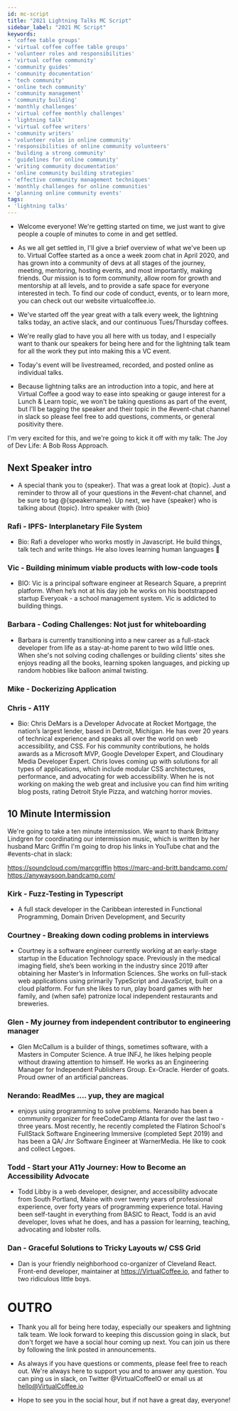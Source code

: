 ```yaml
---
id: mc-script
title: "2021 Lightning Talks MC Script"
sidebar_label: "2021 MC Script"
keywords: 
- 'coffee table groups'
- 'virtual coffee coffee table groups'
- 'volunteer roles and responsibilities'
- 'virtual coffee community'
- 'community guides'
- 'community documentation'
- 'tech community'
- 'online tech community'
- 'community management'
- 'community building'
- 'monthly challenges'
- 'virtual coffee monthly challenges'
- 'lightning talk'
- 'virtual coffee writers'
- 'community writers'
- 'volunteer roles in online community'
- 'responsibilities of online community volunteers'
- 'building a strong community'
- 'guidelines for online community'
- 'writing community documentation'
- 'online community building strategies'
- 'effective community management techniques'
- 'monthly challenges for online communities'
- 'planning online community events'
tags:
- 'lightning talks'
---
```


- Welcome everyone! We're getting started on time, we just want to give people a couple of minutes to come in and get settled.

- As we all get settled in, I'll give a brief overview of what we've been up to. Virtual Coffee started as a once a week zoom chat in April 2020, and has grown into a community of devs at all stages of the journey, meeting, mentoring, hosting events, and most importantly, making friends. Our mission is to form community, allow room for growth and mentorship at all levels, and to provide a safe space for everyone interested in tech. To find our code of conduct, events, or to learn more, you can check out our website virtualcoffee.io.

- We've started off the year great with a talk every week, the lightning talks today, an active slack, and our continuous Tues/Thursday coffees.

- We're really glad to have you all here with us today, and I especially want to thank our speakers for being here and for the lightning talk team for all the work they put into making this a VC event.

- Today's event will be livestreamed, recorded, and posted online as individual talks.

- Because lightning talks are an introduction into a topic, and here at Virtual Coffee a good way to ease into speaking or gauge interest for a Lunch & Learn topic, we won't be taking questions as part of the event, but I'll be tagging the speaker and their topic in the #event-chat channel in slack so please feel free to add questions, comments, or general positivity there.

I'm very excited for this, and we're going to kick it off with my talk: The Joy of Dev Life: A Bob Ross Approach.

## Next Speaker intro

- A special thank you to {speaker}. That was a great look at {topic}. Just a reminder to throw all of your questions in the #event-chat channel, and be sure to tag @{speakername}. Up next, we have {speaker} who is talking about {topic}. Intro speaker with {bio}

### Rafi - IPFS- Interplanetary File System

- Bio: Rafi a developer who works mostly in Javascript. He build things, talk tech and write things. He also loves learning human languages 🙂

### Vic - Building minimum viable products with low-code tools

- BIO: Vic is a principal software engineer at Research Square, a preprint platform. When he’s not at his day job he works on his bootstrapped startup Everyoak - a school management system. Vic is addicted to building things.

### Barbara - Coding Challenges: Not just for whiteboarding

- Barbara is currently transitioning into a new career as a full-stack developer from life as a stay-at-home parent to two wild little ones. When she's not solving coding challenges or building clients' sites she enjoys reading all the books, learning spoken languages, and picking up random hobbies like balloon animal twisting.

### Mike - Dockerizing Application

### Chris - A11Y

- Bio: Chris DeMars is a Developer Advocate at Rocket Mortgage, the nation’s largest lender, based in Detroit, Michigan. He has over 20 years of technical experience and speaks all over the world on web accessibility, and CSS. For his community contributions, he holds awards as a Microsoft MVP, Google Developer Expert, and Cloudinary Media Developer Expert. Chris loves coming up with solutions for all types of applications, which include modular CSS architectures, performance, and advocating for web accessibility. When he is not working on making the web great and inclusive you can find him writing blog posts, rating Detroit Style Pizza, and watching horror movies.

## 10 Minute Intermission

We're going to take a ten minute intermission. We want to thank Brittany Lindgren for coordinating our intermission music, which is written by her husband Marc Griffin I'm going to drop his links in YouTube chat and the #events-chat in slack:

https://soundcloud.com/marcgriffin
https://marc-and-britt.bandcamp.com/
https://anywaysoon.bandcamp.com/

### Kirk - Fuzz-Testing in Typescript

- A full stack developer in the Caribbean interested in Functional Programming, Domain Driven Development, and Security

### Courtney - Breaking down coding problems in interviews

- Courtney is a software engineer currently working at an early-stage startup in the Education Technology space. Previously in the medical imaging field, she’s been working in the industry since 2019 after obtaining her Master’s in Information Sciences. She works on full-stack web applications using primarily TypeScript and JavaScript, built on a cloud platform. For fun she likes to run, play board games with her family, and (when safe) patronize local independent restaurants and breweries.

### Glen - My journey from independent contributor to engineering manager

- Glen McCallum is a builder of things, sometimes software, with a Masters in Computer Science. A true INFJ, he likes helping people without drawing attention to himself. He works as an Engineering Manager for Independent Publishers Group. Ex-Oracle. Herder of goats. Proud owner of an artificial pancreas.

### Nerando: ReadMes .... yup, they are magical

- enjoys using programming to solve problems. Nerando has been a community organizer for freeCodeCamp Atlanta for over the last two - three years. Most recently, he recently completed the Flatiron School's FullStack Software Engineering Immersive (completed Sept 2019) and has been a QA/ Jnr Software Engineer at WarnerMedia. He like to cook and collect Legoes.

### Todd - Start your A11y Journey: How to Become an Accessibility Advocate

- Todd Libby is a web developer, designer, and accessibility advocate from South Portland, Maine with over twenty years of professional experience, over forty years of programming experience total. Having been self-taught in everything from BASIC to React, Todd is an avid developer, loves what he does, and has a passion for learning, teaching, advocating and lobster rolls.

### Dan - Graceful Solutions to Tricky Layouts w/ CSS Grid

- Dan is your friendly neighborhood co-organizer of Cleveland React. Front-end developer, maintainer at https://VirtualCoffee.io, and father to two ridiculous little boys.

# OUTRO

- Thank you all for being here today, especially our speakers and lightning talk team. We look forward to keeping this discussion going in slack, but don't forget we have a social hour coming up next. You can join us there by following the link posted in announcements.

- As always if you have questions or comments, please feel free to reach out. We're always here to support you and to answer any question. You can ping us in slack, on Twitter @VirtualCoffeeIO or email us at hello@VirtualCoffee.io

- Hope to see you in the social hour, but if not have a great day, everyone!
